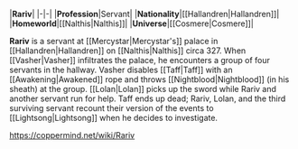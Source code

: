 |**Rariv**|
|-|-|
|**Profession**|Servant|
|**Nationality**|[[Hallandren\|Hallandren]]|
|**Homeworld**|[[Nalthis\|Nalthis]]|
|**Universe**|[[Cosmere\|Cosmere]]|

**Rariv** is a servant at [[Mercystar\|Mercystar's]] palace in [[Hallandren\|Hallandren]] on [[Nalthis\|Nalthis]] circa 327.
When [[Vasher\|Vasher]] infiltrates the palace, he encounters a group of four servants in the hallway. Vasher disables [[Taff\|Taff]] with an [[Awakening\|Awakened]] rope and throws [[Nightblood\|Nightblood]] (in his sheath) at the group. [[Lolan\|Lolan]] picks up the sword while Rariv and another servant run for help. Taff ends up dead; Rariv, Lolan, and the third surviving servant recount their version of the events to [[Lightsong\|Lightsong]] when he decides to investigate.



https://coppermind.net/wiki/Rariv